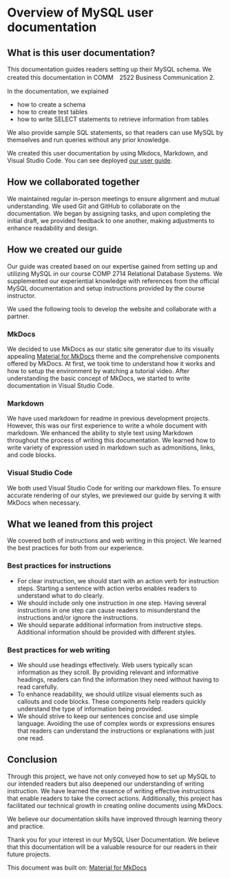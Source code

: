 # Overview of MySQL user documentation

## What is this user documentation?
This documentation guides readers setting up their MySQL schema. We created this documentation in COMM　2522 Business Communication 2.

In the documentation, we explained
- how to create a schema
- how to create test tables
- how to write SELECT statements to retrieve information from tables 

We also provide sample SQL statements, so that readers can use MySQL by themselves and run queries without any prior knowledge.

We created this user documentation by using Mkdocs, Markdown, and Visual Studio Code.
You can see deployed [our user guide](https://miryeong1235.github.io/COMM2216-user-guide/).


## How we collaborated together

We maintained regular in-person meetings to ensure alignment and mutual understanding.
We used Git and GitHub to collaborate on the documentation. We began by assigning tasks, and upon completing the initial draft, we provided feedback to one another, making adjustments to enhance readability and design.


## How we created our guide

Our guide was created based on our expertise gained from setting up and utilizing MySQL in our course COMP 2714 Relational Database Systems. We supplemented our experiential knowledge with references from the official MySQL documentation and setup instructions provided by the course instructor. 

We used the following tools to develop the website and collaborate with a partner.

### MkDocs

We decided to use MkDocs as our static site generator due to its visually appealing [Material for MkDocs](https://github.com/squidfunk/mkdocs-material) theme and the comprehensive components offered by MkDocs. At first, we took time to understand how it works and how to setup the environment by watching a tutorial video. After understanding the basic concept of MkDocs, we started to write documentation in Visual Studio Code.

### Markdown

We have used markdown for readme in previous development projects. However, this was our first experience to write a whole document with markdown.
We enhanced the ability to style text using Markdown throughout the process of writing this documentation. We learned how to write variety of expression used in markdown such as admonitions, links, and code blocks.

### Visual Studio Code

We both used Visual Studio Code for writing our markdown files. 
To ensure accurate rendering of our styles, we previewed our guide by serving it with MkDocs when necessary.

## What we leaned from this project

We covered both of instructions and web writing in this project. We learned the best practices for both from our experience.

### Best practices for instructions
- For clear instruction, we should start with an action verb for instruction steps. Starting a sentence with action verbs enables readers to understand what to do clearly.
- We should include only one instruction in one step. Having several instructions in one step can cause readers to misunderstand the instructions and/or ignore the instructions.
- We should separate additional information from instructive steps. Additional information should be provided with different styles.


### Best practices for web writing
- We should use headings effectively. Web users typically scan information as they scroll. By providing relevant and informative headings, readers can find the information they need without having to read carefully.
- To enhance readability, we should utilize visual elements such as callouts and code blocks. These components help readers quickly understand the type of information being provided.
- We should strive to keep our sentences concise and use simple language. Avoiding the use of complex words or expressions ensures that readers can understand the instructions or explanations with just one read.


## Conclusion
Through this project, we have not only conveyed how to set up MySQL to our intended readers but also deepened our understanding of writing instruction. We have learned the essence of writing effective instructions that enable readers to take the correct actions. Additionally, this project has facilitated our technical growth in creating online documents using MkDocs.

We believe our documentation skills have improved through learning theory and practice.

Thank you for your interest in our MySQL User Documentation. We believe that this documentation will be a valuable resource for our readers in their future projects.

This document was built on: [Material for MkDocs](https://github.com/squidfunk/mkdocs-material)